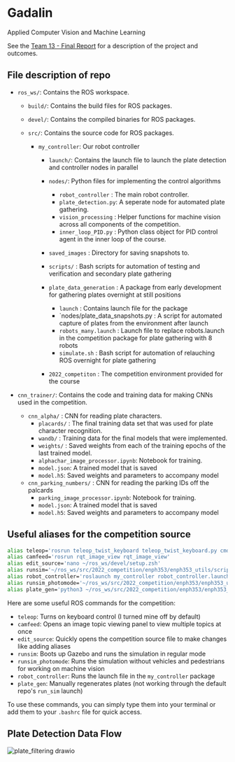 # Gadalin
Applied Computer Vision and Machine Learning

See the [Team 13 - Final Report](Team%2013%20-%20Final%20Report.pdf)
 for a description of the project and outcomes.

## File description of repo

- `ros_ws/`: Contains the ROS workspace.
    - `build/`: Contains the build files for ROS packages.
    - `devel/`: Contains the compiled binaries for ROS packages.
    - `src/`: Contains the source code for ROS packages.
    
      - `my_controller`: Our robot controller
        - `launch/`: Contains the launch file to launch the plate detection and controller nodes in parallel
        -  `nodes/`: Python files for implementing the control algorithms
            - `robot_controller` : The main robot controller.
            - `plate_detection.py`: A seperate node for automated plate gathering.
            - `vision_processing` : Helper functions for machine vision across all components of the competition.
            - `inner_loop_PID.py` : Python class object for PID control agent in the inner loop of the course.
         - `saved_images` : Directory for saving snapshots to.  
         - `scripts/` : Bash scripts for automation of testing and verification and secondary plate gathering
        
        - `plate_data_generation` : A package from early development for gathering plates overnight at still positions
          - `launch` : Contains launch file for the package
          - `nodes/plate_data_snapshots.py : A script for automated capture of plates from the environment after launch
          - `robots_many.launch` : Launch file to replace robots.launch in the competition package for plate gathering with 8 robots
          - `simulate.sh` : Bash script for automation of relauching ROS overnight for plate gathering

        - `2022_competiton` : The competition environment provided for the course

- `cnn_trainer/`: Contains the code and training data for making CNNs used in the competition.
  - `cnn_alpha/` : CNN for reading plate characters.
    - `placards/` : The final training data set that was used for plate character recognition.
    - `wandb/` : Training data for the final models that were implemented.
    - `weights/` : Saved weights from each of the training epochs of the last trained model.
    - `alphachar_image_processor.ipynb`: Notebook for training.
    - `model.json`: A trained model that is saved
    - `model.h5`:  Saved weights and parameters to accompany model
  - `cnn_parking_numbers/` : CNN for reading the parking IDs off the palcards
    - `parking_image_processor.ipynb`: Notebook for training.
    - `model.json`: A trained model that is saved
    - `model.h5`:  Saved weights and parameters to accompany model




## Useful aliases for the competition source

```bash
alias teleop='rosrun teleop_twist_keyboard teleop_twist_keyboard.py cmd_vel:=R1/cmd_vel'
alias camfeed='rosrun rqt_image_view rqt_image_view'
alias edit_source='nano ~/ros_ws/devel/setup.zsh'
alias runsim='~/ros_ws/src/2022_competition/enph353/enph353_utils/scripts/run_sim.sh -vpg'
alias robot_controller='roslaunch my_controller robot_controller.launch'
alias runsim_photomode='~/ros_ws/src/2022_competition/enph353/enph353_utils/scripts/run_sim.sh -g'
alias plate_gen='python3 ~/ros_ws/src/2022_competition/enph353/enph353_gazebo/scripts/plate_generator.py'
```

Here are some useful ROS commands for the competition:

- `teleop`: Turns on keyboard control (I turned mine off by default)
- `camfeed`: Opens an image topic viewing panel to view multiple topics at once
- `edit_source`: Quickly opens the competition source file to make changes like adding aliases
- `runsim`: Boots up Gazebo and runs the simulation in regular mode
- `runsim_photomode`: Runs the simulation without vehicles and pedestrians for working on machine vision
- `robot_controller`: Runs the launch file in the `my_controller` package
- `plate_gen`: Manually regenerates plates (not working through the default repo's `run_sim` launch)

To use these commands, you can simply type them into your terminal or add them to your `.bashrc` file for quick access.



## Plate Detection Data Flow

![plate_filtering drawio](https://i.imgur.com/FmMI6pr.png)


